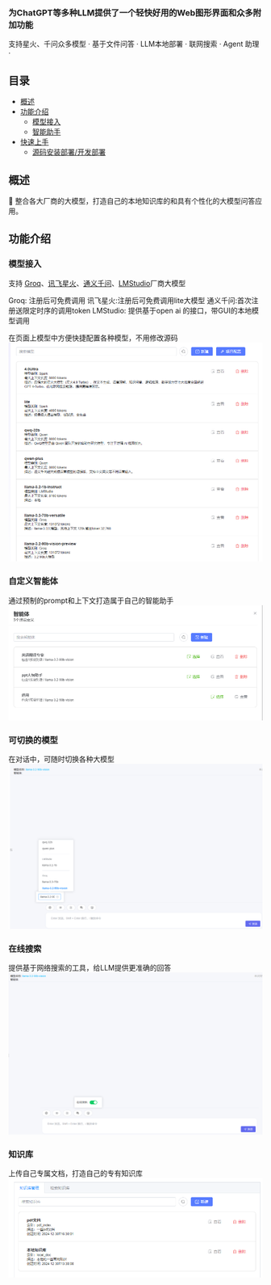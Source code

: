 <p align="center">
    <h3>为ChatGPT等多种LLM提供了一个轻快好用的Web图形界面和众多附加功能</h3>
    <p align="center">
      <p>
        支持星火、千问众多模型  · 基于文件问答 · LLM本地部署 · 联网搜索 · Agent 助理 · 
      </p>
    </p>
  </p>

## 目录

* [概述](README.md#概述)
* [功能介绍](README.md#功能介绍)
    * [模型接入](README.md#模型接入)
    * [智能助手](README.md#自定义智能体)
* [快速上手](README.md#快速上手)
    * [源码安装部署/开发部署](README.md#源码安装部署开发部署)

## 概述
 🤖️ 整合各大厂商的大模型，打造自己的本地知识库的和具有个性化的大模型问答应用。

## 功能介绍

### 模型接入
支持 [Groq](https://console.groq.com/playground)、[讯飞星火](https://xinghuo.xfyun.cn/)、[通义千问](https://www.aliyun.com/product/bailian)、[LMStudio](https://lmstudio.ai/)厂商大模型

Groq: 注册后可免费调用
讯飞星火:注册后可免费调用lite大模型
通义千问:首次注册送限定时序的调用token
LMStudio: 提供基于open ai 的接口，带GUI的本地模型调用

在页面上模型中方便快捷配置各种模型，不用修改源码
![输入图片说明](img/model.png.png)

### 自定义智能体
通过预制的prompt和上下文打造属于自己的智能助手
![输入图片说明](img/agent.png.png)

### 可切换的模型
在对话中，可随时切换各种大模型
![输入图片说明](img/chat.png)

### 在线搜索
提供基于网络搜索的工具，给LLM提供更准确的回答
![输入图片说明](img/websearch.png)

### 知识库
上传自己专属文档，打造自己的专有知识库
![输入图片说明](img/knowlege.png)


                                              
                                              
